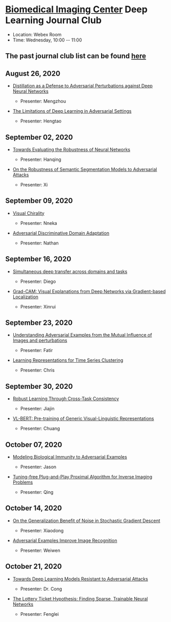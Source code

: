 
# [Biomedical Imaging Center](http://biotech.rpi.edu/centers/bic) Deep Learning Journal Club

* Location: Webex Room
* Time: Wednesday, 10:00 -- 11:00

## The past journal club list can be found [here](past_list.md)






## August 26, 2020
* [Distillation as a Defense to Adversarial Perturbations against Deep Neural Networks](https://arxiv.org/pdf/1511.04508.pdf)
	* Presenter: Mengzhou

* [The Limitations of Deep Learning in Adversarial Settings](https://arxiv.org/pdf/1511.07528.pdf)
	* Presenter: Hengtao


## September 02, 2020
* [Towards Evaluating the Robustness of Neural Networks](https://arxiv.org/pdf/1608.04644.pdf)
	* Presenter: Hanqing

* [On the Robustness of Semantic Segmentation Models to Adversarial Attacks](https://arxiv.org/pdf/1711.09856.pdf)
	* Presenter: Xi


## September 09, 2020
* [Visual Chirality](https://arxiv.org/pdf/2006.09512.pdf)
	* Presenter: Nneka

* [Adversarial Discriminative Domain Adaptation](https://arxiv.org/pdf/1702.05464.pdf)
	* Presenter: Nathan


## September 16, 2020
* [Simultaneous deep transfer across domains and tasks](https://people.eecs.berkeley.edu/~jhoffman/papers/Tzeng_ICCV2015.pdf)
	* Presenter: Diego

* [Grad-CAM: Visual Explanations from Deep Networks via Gradient-based Localization](https://arxiv.org/pdf/1610.02391.pdf)
	* Presenter: Xinrui

## September 23, 2020
* [Understanding Adversarial Examples from the Mutual Influence of Images and perturbations](https://openaccess.thecvf.com/content_CVPR_2020/papers/Zhang_Understanding_Adversarial_Examples_From_the_Mutual_Influence_of_Images_and_CVPR_2020_paper.pdf)
	* Presenter: Fatir

* [Learning Representations for Time Series Clustering](https://papers.nips.cc/paper/8634-learning-representations-for-time-series-clustering.pdf)
	* Presenter: Chris

## September 30, 2020
* [Robust Learning Through Cross-Task Consistency](https://arxiv.org/pdf/2006.04096.pdf)
	* Presenter: Jiajin

* [VL-BERT: Pre-training of Generic Visual-Linguistic Representations](https://arxiv.org/pdf/1908.08530.pdf)
	* Presenter: Chuang
	
## October 07, 2020
* [Modeling Biological Immunity to Adversarial Examples](https://openaccess.thecvf.com/content_CVPR_2020/papers/Kim_Modeling_Biological_Immunity_to_Adversarial_Examples_CVPR_2020_paper.pdf)
	* Presenter: Jason

* [Tuning-free Plug-and-Play Proximal Algorithm for Inverse Imaging Problems](https://arxiv.org/pdf/2002.09611.pdf)
	* Presenter: Qing


## October 14, 2020
* [On the Generalization Benefit of Noise in Stochastic Gradient Descent](https://arxiv.org/pdf/2006.15081.pdf)
	* Presenter: Xiaodong

* [Adversarial Examples Improve Image Recognition](https://arxiv.org/pdf/1911.09665.pdf)
	* Presenter: Weiwen

## October 21, 2020
* [Towards Deep Learning Models Resistant to Adversarial Attacks](https://arxiv.org/pdf/1706.06083.pdf)
	* Presenter: Dr. Cong

* [The Lottery Ticket Hypothesis: Finding Sparse, Trainable Neural Networks](https://arxiv.org/pdf/1803.03635.pdf)
	* Presenter: Fenglei



